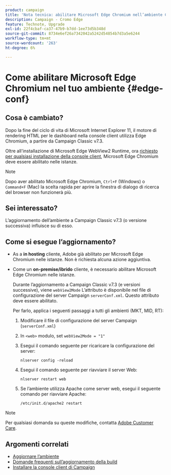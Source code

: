 ```yaml
---
product: campaign
title: 'Nota tecnica: abilitare Microsoft Edge Chromium nell’ambiente Campaign'
description: Campaign - Cromo Edge
feature: Technote, Upgrade
exl-id: 22f4cbaf-ca37-47b9-b7dd-1ee73d5b348d
source-git-commit: 8734e6ef26a7342042a5242d54854b7d3a5e6244
workflow-type: tm+mt
source-wordcount: '263'
ht-degree: 6%

---
```


# Come abilitare Microsoft Edge Chromium nel tuo ambiente {#edge-conf}

## Cosa è cambiato?

Dopo la fine del ciclo di vita di Microsoft Internet Explorer 11, il motore di rendering HTML per le dashboard nella console client utilizza Edge Chromium, a partire da Campaign Classic v7.3.

Oltre all&#39;installazione di Microsoft Edge WebView2 Runtime, ora [richiesto per qualsiasi installazione della console client](../../installation/using/installing-the-client-console.md#webview), Microsoft Edge Chromium deve essere abilitato nelle istanze.

>[!NOTE]
>
>Dopo aver abilitato Microsoft Edge Chromium, `Ctrl+F` (Windows) o `Command+F` (Mac) la scelta rapida per aprire la finestra di dialogo di ricerca del browser non funzionerà più.

## Sei interessato?

L’aggiornamento dell’ambiente a Campaign Classic v7.3 (o versione successiva) influisce su di esso.

## Come si esegue l’aggiornamento?

* As a **in hosting** cliente, Adobe già abilitato per Microsoft Edge Chromium nelle istanze. Non è richiesta alcuna azione aggiuntiva.

* Come un **on-premise/ibrido** cliente, è necessario abilitare Microsoft Edge Chromium nelle istanze.

  Durante l’aggiornamento a Campaign Classic v7.3 (e versioni successive), viene `webView2Mode` L’attributo è disponibile nel file di configurazione del server Campaign `serverConf.xml`. Questo attributo deve essere abilitato.

  Per farlo, applica i seguenti passaggi a tutti gli ambienti (MKT, MID, RT):

   1. Modificare il file di configurazione del server Campaign (`serverConf.xml`)
   1. In `<web>` modulo, set `webView2Mode = "1"`
   1. Esegui il comando seguente per ricaricare la configurazione del server:

      ```
      nlserver config -reload
      ```

   1. Esegui il comando seguente per riavviare il server Web:

      ```
      nlserver restart web
      ```

   1. Se l’ambiente utilizza Apache come server web, esegui il seguente comando per riavviare Apache:

      ```
      /etc/init.d/apache2 restart
      ```


>[!NOTE]
>
>Per qualsiasi domanda su queste modifiche, contatta [Adobe Customer Care](https://helpx.adobe.com/it/enterprise/admin-guide.html/enterprise/using/support-for-experience-cloud.ug.html).
>

## Argomenti correlati

* [Aggiornare l’ambiente](../../production/using/build-upgrade.md)
* [Domande frequenti sull’aggiornamento della build](../../platform/using/faq-build-upgrade.md)
* [Installare la console client di Campaign](../../installation/using/installing-the-client-console.md)
